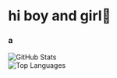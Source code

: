 # hi boy and girl💅

### a

![GitHub Stats](https://github-readme-stats.vercel.app/api?username=to9kuru&show_icons=true&theme=radical)  
![Top Languages](https://github-readme-stats.vercel.app/api/top-langs/?username=to9kuru&layout=compact&theme=radical)
